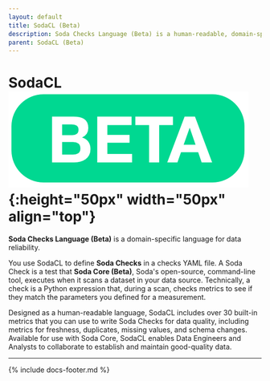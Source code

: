 ```yaml
---
layout: default
title: SodaCL (Beta)
description: Soda Checks Language (Beta) is a human-readable, domain-specific language for data reliability. You use SodaCL to define Soda Checks in a checks YAML file.
parent: SodaCL (Beta)
---
```


# SodaCL ![beta](/assets/images/beta.png){:height="50px" width="50px" align="top"}

**Soda Checks Language (Beta)** is a domain-specific language for data reliability. 

You use SodaCL to define **Soda Checks** in a checks YAML file. A Soda Check is a test that **Soda Core (Beta)**, Soda's open-source, command-line tool, executes when it scans a dataset in your data source. Technically, a check is a Python expression that, during a scan, checks metrics to see if they match the parameters you defined for a measurement. 

Designed as a human-readable language, SodaCL includes over 30 built-in metrics that you can use to write Soda Checks for data quality, including metrics for freshness, duplicates, missing values, and schema changes. Available for use with Soda Core, SodaCL enables Data Engineers and Analysts to collaborate to establish and maintain good-quality data.


---
{% include docs-footer.md %}